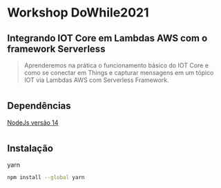 # Workshop DoWhile2021
## Integrando IOT Core em Lambdas AWS com o framework Serverless

> Aprenderemos na prática o funcionamento básico do IOT Core e como se conectar em Things e capturar mensagens em um tópico IOT via Lambdas AWS com Serverless Framework.

#
## Dependências
[NodeJs versão 14](https://nodejs.org/en/)
#
## Instalação
yarn
```bash
npm install --global yarn
```